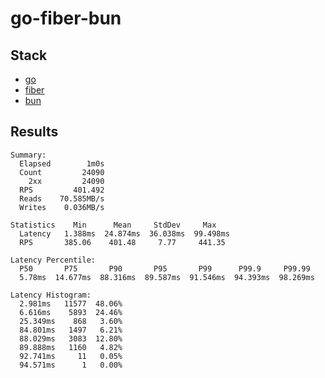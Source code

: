 # go-fiber-bun

## Stack

- [go](https://go.dev/)
- [fiber](https://gofiber.io/)
- [bun](https://bun.uptrace.dev/)

## Results

```
Summary:
  Elapsed        1m0s
  Count         24090
    2xx         24090
  RPS         401.492
  Reads    70.585MB/s
  Writes    0.036MB/s

Statistics    Min      Mean     StdDev     Max
  Latency   1.388ms  24.874ms  36.038ms  99.498ms
  RPS       385.06    401.48     7.77     441.35

Latency Percentile:
  P50       P75       P90       P95       P99      P99.9     P99.99
  5.78ms  14.677ms  88.316ms  89.587ms  91.546ms  94.393ms  98.269ms

Latency Histogram:
  2.981ms   11577  48.06%
  6.616ms    5893  24.46%
  25.349ms    868   3.60%
  84.801ms   1497   6.21%
  88.029ms   3083  12.80%
  89.888ms   1160   4.82%
  92.741ms     11   0.05%
  94.571ms      1   0.00%
```
